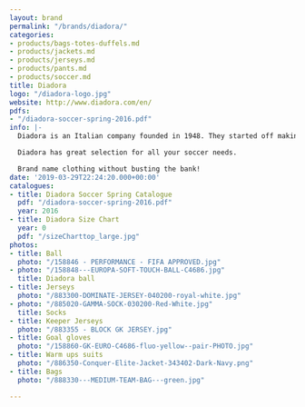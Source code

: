 ```yaml
---
layout: brand
permalink: "/brands/diadora/"
categories:
- products/bags-totes-duffels.md
- products/jackets.md
- products/jerseys.md
- products/pants.md
- products/soccer.md
title: Diadora
logo: "/diadora-logo.jpg"
website: http://www.diadora.com/en/
pdfs:
- "/diadora-soccer-spring-2016.pdf"
info: |-
  Diadora is an Italian company founded in 1948. They started off making mountain boots and have made a big name in the soccer industry.

  Diadora has great selection for all your soccer needs.

  Brand name clothing without busting the bank!
date: '2019-03-29T22:24:20.000+00:00'
catalogues:
- title: Diadora Soccer Spring Catalogue
  pdf: "/diadora-soccer-spring-2016.pdf"
  year: 2016
- title: Diadora Size Chart
  year: 0
  pdf: "/sizeCharttop_large.jpg"
photos:
- title: Ball
  photo: "/158846 - PERFORMANCE - FIFA APPROVED.jpg"
- photo: "/158848---EUROPA-SOFT-TOUCH-BALL-C4686.jpg"
  title: Diadora ball
- title: Jerseys
  photo: "/883300-DOMINATE-JERSEY-040200-royal-white.jpg"
- photo: "/885020-GAMMA-SOCK-030200-Red-White.jpg"
  title: Socks
- title: Keeper Jerseys
  photo: "/883355 - BLOCK GK JERSEY.jpg"
- title: Goal gloves
  photo: "/158860-GK-EURO-C4686-fluo-yellow--pair-PHOTO.jpg"
- title: Warm ups suits
  photo: "/886350-Conquer-Elite-Jacket-343402-Dark-Navy.png"
- title: Bags
  photo: "/888330---MEDIUM-TEAM-BAG---green.jpg"

---
```

